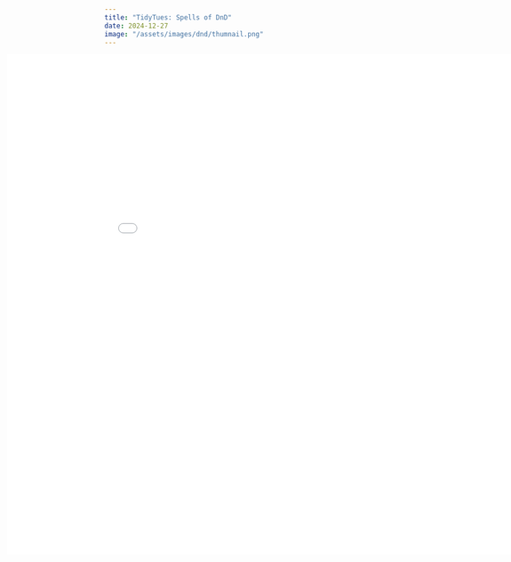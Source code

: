 ```yaml
---
title: "TidyTues: Spells of DnD"
date: 2024-12-27
image: "/assets/images/dnd/thumnail.png"
---
```


<body class="wide-content">
<iframe src="{{ '/assets/images/dnd/spells_wide.html' | relative_url }}" 
        width="1000px" 
        height="900px" 
        style="position: relative; transform: translateX(-175px); border:none;">
</iframe>
</body>
